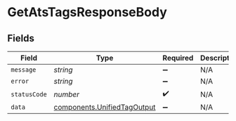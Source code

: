 # GetAtsTagsResponseBody


## Fields

| Field                                                                      | Type                                                                       | Required                                                                   | Description                                                                |
| -------------------------------------------------------------------------- | -------------------------------------------------------------------------- | -------------------------------------------------------------------------- | -------------------------------------------------------------------------- |
| `message`                                                                  | *string*                                                                   | :heavy_minus_sign:                                                         | N/A                                                                        |
| `error`                                                                    | *string*                                                                   | :heavy_minus_sign:                                                         | N/A                                                                        |
| `statusCode`                                                               | *number*                                                                   | :heavy_check_mark:                                                         | N/A                                                                        |
| `data`                                                                     | [components.UnifiedTagOutput](../../models/components/unifiedtagoutput.md) | :heavy_minus_sign:                                                         | N/A                                                                        |